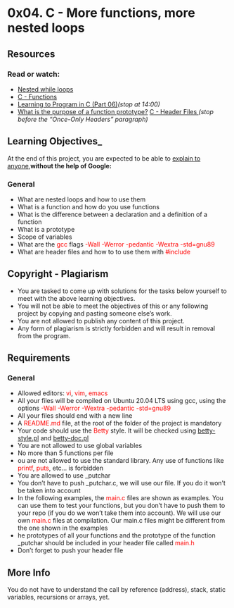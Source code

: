# 0x04. C - More functions, more nested loops
## Resources
### Read or watch:
* [Nested while loops](https://www.youtube.com/watch?v=Z3iGeQ1gIss)
* [C - Functions](https://www.tutorialspoint.com/cprogramming/c_functions.htm)
* [Learning to Program in C (Part 06)](https://www.youtube.com/watch?v=qMlnFwYdqIw)*(stop at 14:00)*
* [What is the purpose of a function prototype?](https://www.geeksforgeeks.org/what-is-the-purpose-of-a-function-prototype/)
 [C - Header Files ](https://www.tutorialspoint.com/cprogramming/c_header_files.htm) *(stop before the “Once-Only Headers” paragraph)*
## Learning Objectives_
At the end of this project, you are expected to be able to [ explain to anyone](https://fs.blog/feynman-learning-technique/?fbclid=IwAR2K5_BGPVo0QjJXkOIIqNsqcXK4lTskPWJvA0asKQIGtCPWaQBdKmj1Ztg),**without the help of Google:**
### General
* What are nested loops and how to use them
* What is a function and how do you use functions
* What is the difference between a declaration and a definition of a function
* What is a prototype
* Scope of variables
* What are the <span style="color: red;"> gcc </span>flags <span style="color: red;">-Wall -Werror -pedantic -Wextra -std=gnu89 </span>
* What are header files and how to to use them with <span style="color: red;"> #include </span>
## Copyright - Plagiarism
* You are tasked to come up with solutions for the tasks below yourself to meet with the above learning objectives.
* You will not be able to meet the objectives of this or any following project by copying and pasting someone else’s work.
* You are not allowed to publish any content of this project.
* Any form of plagiarism is strictly forbidden and will result in removal from the program.

## Requirements
### General
* Allowed editors:<span style="color: red;"> vi</span>,<span style="color: red;"> vim</span>, <span style="color: red;"> emacs</span>
* All your files will be compiled on Ubuntu 20.04 LTS using gcc, using the options<span style="color: red;"> -Wall -Werror -Wextra -pedantic -std=gnu89</span>
* All your files should end with a new line
* A<span style="color: red;"> README.md </span>file, at the root of the folder of the project is mandatory
* Your code should use the<span style="color: red;"> Betty</span> style. It will be checked using [betty-style.pl](https://github.com/holbertonschool/Betty/blob/master/betty-style.pl) and [ betty-doc.pl](https://github.com/holbertonschool/Betty/blob/master/betty-doc.pl)
* You are not allowed to use global variables
* No more than 5 functions per file
* ou are not allowed to use the standard library. Any use of functions like<span style="color: red;"> printf</span>,<span style="color: red;"> puts</span>, etc… is forbidden
* You are allowed to use _putchar
* You don’t have to push _putchar.c, we will use our file. If you do it won’t be taken into account
*  In the following examples, the<span style="color: red;"> main.c</span> files are shown as examples. You can use them to test your functions, but you don’t have to push them to your repo (if you do we won’t take them into account). We will use our own<span style="color: red;"> main.c</span> files at compilation. Our main.c files might be different from the one shown in the examples
* he prototypes of all your functions and the prototype of the function _putchar should be included in your header file called <span style="color: red;"> main.h </span>
* Don’t forget to push your header file
## More Info
You do not have to understand the call by reference (address), stack, static variables, recursions or arrays, yet.
